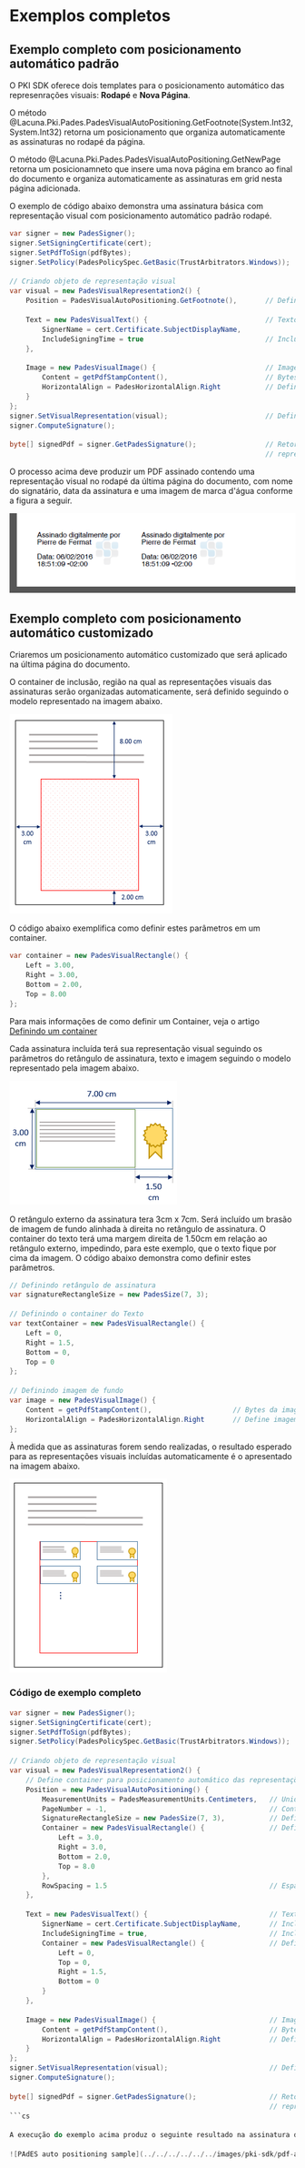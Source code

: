 ﻿# Exemplos completos

## Exemplo completo com posicionamento automático padrão

O PKI SDK oferece dois templates para o posicionamento automático das represenrações visuais: **Rodapé** e **Nova Página**.

O método @Lacuna.Pki.Pades.PadesVisualAutoPositioning.GetFootnote(System.Int32,System.Int32) retorna um posicionamento que
organiza automaticamente as assinaturas no rodapé da página.

O método @Lacuna.Pki.Pades.PadesVisualAutoPositioning.GetNewPage retorna um posicionamneto que insere uma nova página em
branco ao final do documento e organiza automaticamente as assinaturas em grid nesta página adicionada.

O exemplo de código abaixo demonstra uma assinatura básica com representação visual com posicionamento automático padrão
rodapé.

```cs
var signer = new PadesSigner();
signer.SetSigningCertificate(cert);
signer.SetPdfToSign(pdfBytes);
signer.SetPolicy(PadesPolicySpec.GetBasic(TrustArbitrators.Windows));

// Criando objeto de representação visual
var visual = new PadesVisualRepresentation2() {
    Position = PadesVisualAutoPositioning.GetFootnote(),       // Define posicionamento automático no rodapé da última página

    Text = new PadesVisualText() {                             // Texto da representação visual
        SignerName = cert.Certificate.SubjectDisplayName,                   // Inclui o nome do signatário
        IncludeSigningTime = true                              // Inclui a data da assinatura
    },

    Image = new PadesVisualImage() {                           // Imagem de fundo na representação visual
        Content = getPdfStampContent(),                        // Bytes da imagem a ser inserida
        HorizontalAlign = PadesHorizontalAlign.Right           // Define imagem alinhada à direita no retângulo da representação visual
    }
};
signer.SetVisualRepresentation(visual);                        // Define representação visual na assinatura
signer.ComputeSignature();

byte[] signedPdf = signer.GetPadesSignature();                 // Retorna os bytes do PDF assinado com
                                                               // representação visual
```

O processo acima deve produzir um PDF assinado contendo uma representação visual no rodapé da última página do documento,
com nome do signatário, data da assinatura e uma imagem de marca d'água conforme a figura a seguir.

![PAdES footnote](../../../../../../images/pki-sdk/pdf-auto-pos-footnote.png)

## Exemplo completo com posicionamento automático customizado

Criaremos um posicionamento automático customizado que será aplicado na última página do documento.

O container de inclusão, região na qual as representações visuais das assinaturas serão organizadas automaticamente,
será definido seguindo o modelo representado na imagem abaixo.

![PAdES auto positioning container](../../../../../../images/pki-sdk/pades-autopos-container.png)

O código abaixo exemplifica como definir estes parâmetros em um container.

```cs
var container = new PadesVisualRectangle() {
    Left = 3.00,
    Right = 3.00,
    Bottom = 2.00,
    Top = 8.00
};
```

Para mais informações de como definir um Container, veja o artigo [Definindo um container](containers.md)

Cada assinatura incluída terá sua representação visual seguindo os parâmetros do retângulo de assinatura, texto e imagem
seguindo o modelo representado pela imagem abaixo.

![PAdES auto positioning rectangle](../../../../../../images/pki-sdk/visual-rep-rectangle.png)

O retângulo externo da assinatura tera 3cm x 7cm. Será incluído um brasão de imagem de fundo alinhada à direita no
retângulo de assinatura. O container do texto terá uma margem direita de 1.50cm em relação ao retângulo externo,
impedindo, para este exemplo, que o texto fique por cima da imagem. O código abaixo demonstra como definir estes parâmetros.

```cs
// Definindo retângulo de assinatura
var signatureRectangleSize = new PadesSize(7, 3);

// Definindo o container do Texto
var textContainer = new PadesVisualRectangle() {
    Left = 0,
    Right = 1.5,
    Bottom = 0,
    Top = 0
};

// Definindo imagem de fundo
var image = new PadesVisualImage() {
    Content = getPdfStampContent(),                    // Bytes da imagem a ser inserida
    HorizontalAlign = PadesHorizontalAlign.Right       // Define imagem alinhada à direita no retângulo da representação visual
};
```

À medida que as assinaturas forem sendo realizadas, o resultado esperado para as representações visuais incluídas
automaticamente é o apresentado na imagem abaixo.

![PAdES auto positioning result](../../../../../../images/pki-sdk/visual-rep-result.png)

### Código de exemplo completo

```cs
var signer = new PadesSigner();
signer.SetSigningCertificate(cert);
signer.SetPdfToSign(pdfBytes);
signer.SetPolicy(PadesPolicySpec.GetBasic(TrustArbitrators.Windows));

// Criando objeto de representação visual
var visual = new PadesVisualRepresentation2() {
    // Define container para posicionamento automático das representações visuais
    Position = new PadesVisualAutoPositioning() {               
        MeasurementUnits = PadesMeasurementUnits.Centimeters,   // Unidade de medida == Cm
        PageNumber = -1,                                        // Container será aplicado na última página do documento
        SignatureRectangleSize = new PadesSize(7, 3),           // Define dimensões do retângulo de assinatura
        Container = new PadesVisualRectangle() {                // Define dimensões do container para posicionamento automático
            Left = 3.0,
            Right = 3.0,
            Bottom = 2.0,
            Top = 8.0
        },
        RowSpacing = 1.5                                        // Espaçamento entre as fileiras verticais de representações visuais
    },

    Text = new PadesVisualText() {                              // Texto da representação visual
        SignerName = cert.Certificate.SubjectDisplayName,       // Inclui o nome do signatário
        IncludeSigningTime = true,                              // Inclui a data da assinatura
        Container = new PadesVisualRectangle() {                // Define container do texto
            Left = 0,
            Top = 0,
            Right = 1.5,
            Bottom = 0
        }
    },

    Image = new PadesVisualImage() {                            // Imagem de fundo na representação visual
        Content = getPdfStampContent(),                         // Bytes da imagem a ser inserida
        HorizontalAlign = PadesHorizontalAlign.Right            // Define imagem alinhada à direita no retângulo da representação visual
    }
};
signer.SetVisualRepresentation(visual);                         // Define representação visual na assinatura
signer.ComputeSignature();

byte[] signedPdf = signer.GetPadesSignature();                  // Retorna os bytes do PDF assinado com
                                                                // representação visual
```cs

A execução do exemplo acima produz o seguinte resultado na assinatura de um PDF:

![PAdES auto positioning sample](../../../../../../images/pki-sdk/pdf-auto-pos.png)
